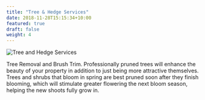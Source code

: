 ```yaml
---
title: "Tree & Hedge Services"
date: 2018-11-28T15:15:34+10:00
featured: true
draft: false
weight: 4
---
```

![Tree and Hedge Services](/images/illustrations/trees.jpg)

Tree Removal and Brush Trim. Professionally pruned trees will enhance the beauty of your property in addition to just being more attractive themselves. Trees and shrubs that bloom in spring are best pruned soon after they finish blooming, which will stimulate greater flowering the next bloom season, helping the new shoots fully grow in.
